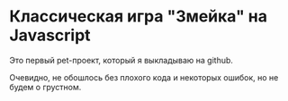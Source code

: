 # Классическая игра "Змейка" на Javascript
Это первый pet-проект, который я выкладываю на github.

Очевидно, не обошлось без плохого кода и некоторых ошибок, но не будем о грустном.
